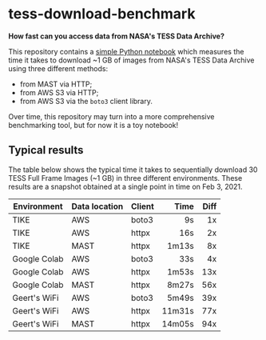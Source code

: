 # tess-download-benchmark

**How fast can you access data from NASA's TESS Data Archive?**

This repository contains a
[simple Python notebook](https://github.com/barentsen/tess-download-benchmark/blob/master/tess-download-benchmark.ipynb)
which measures the time it takes to download ~1 GB of images from NASA's TESS Data Archive
using three different methods:
* from MAST via HTTP;
* from AWS S3 via HTTP;
* from AWS S3 via the `boto3` client library.

Over time, this repository may turn into a more comprehensive benchmarking tool,
but for now it is a toy notebook!


## Typical results

The table below shows the typical time it takes to sequentially download
30 TESS Full Frame Images (~1 GB) in three different environments.
These results are a snapshot obtained at a single point in time on Feb 3, 2021.

| Environment  | Data location | Client | Time | Diff |
| ------------ | ------ | ------ | ----------: | ---: |
| TIKE         | AWS    | boto3  | 9s          | 1x   |
| TIKE         | AWS    | httpx  | 16s         | 2x   |
| TIKE         | MAST   | httpx  | 1m13s       | 8x   |
| Google Colab | AWS    | boto3  | 33s         | 4x   |
| Google Colab | AWS    | httpx  | 1m53s       | 13x  |
| Google Colab | MAST   | httpx  | 8m27s       | 56x  |
| Geert's WiFi | AWS    | boto3  | 5m49s       | 39x  |
| Geert's WiFi | AWS    | httpx  | 11m31s      | 77x  |
| Geert's WiFi | MAST   | httpx  | 14m05s      | 94x  |

